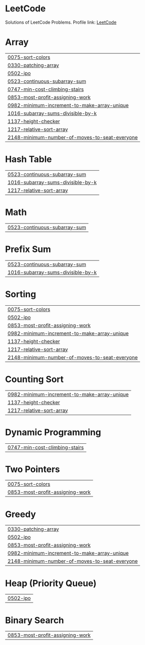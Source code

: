 # LeetCode
Solutions of LeetCode Problems. Profile link: [LeetCode](https://leetcode.com/TruthSeeker26/)


# Array
|  |
| ------- |
| [0075-sort-colors](https://github.com/VirajSonaje/LeetCode/tree/master/0075-sort-colors) |
| [0330-patching-array](https://github.com/VirajSonaje/LeetCode/tree/master/0330-patching-array) |
| [0502-ipo](https://github.com/VirajSonaje/LeetCode/tree/master/0502-ipo) |
| [0523-continuous-subarray-sum](https://github.com/VirajSonaje/LeetCode/tree/master/0523-continuous-subarray-sum) |
| [0747-min-cost-climbing-stairs](https://github.com/VirajSonaje/LeetCode/tree/master/0747-min-cost-climbing-stairs) |
| [0853-most-profit-assigning-work](https://github.com/VirajSonaje/LeetCode/tree/master/0853-most-profit-assigning-work) |
| [0982-minimum-increment-to-make-array-unique](https://github.com/VirajSonaje/LeetCode/tree/master/0982-minimum-increment-to-make-array-unique) |
| [1016-subarray-sums-divisible-by-k](https://github.com/VirajSonaje/LeetCode/tree/master/1016-subarray-sums-divisible-by-k) |
| [1137-height-checker](https://github.com/VirajSonaje/LeetCode/tree/master/1137-height-checker) |
| [1217-relative-sort-array](https://github.com/VirajSonaje/LeetCode/tree/master/1217-relative-sort-array) |
| [2148-minimum-number-of-moves-to-seat-everyone](https://github.com/VirajSonaje/LeetCode/tree/master/2148-minimum-number-of-moves-to-seat-everyone) |
# Hash Table
|  |
| ------- |
| [0523-continuous-subarray-sum](https://github.com/VirajSonaje/LeetCode/tree/master/0523-continuous-subarray-sum) |
| [1016-subarray-sums-divisible-by-k](https://github.com/VirajSonaje/LeetCode/tree/master/1016-subarray-sums-divisible-by-k) |
| [1217-relative-sort-array](https://github.com/VirajSonaje/LeetCode/tree/master/1217-relative-sort-array) |
# Math
|  |
| ------- |
| [0523-continuous-subarray-sum](https://github.com/VirajSonaje/LeetCode/tree/master/0523-continuous-subarray-sum) |
# Prefix Sum
|  |
| ------- |
| [0523-continuous-subarray-sum](https://github.com/VirajSonaje/LeetCode/tree/master/0523-continuous-subarray-sum) |
| [1016-subarray-sums-divisible-by-k](https://github.com/VirajSonaje/LeetCode/tree/master/1016-subarray-sums-divisible-by-k) |
# Sorting
|  |
| ------- |
| [0075-sort-colors](https://github.com/VirajSonaje/LeetCode/tree/master/0075-sort-colors) |
| [0502-ipo](https://github.com/VirajSonaje/LeetCode/tree/master/0502-ipo) |
| [0853-most-profit-assigning-work](https://github.com/VirajSonaje/LeetCode/tree/master/0853-most-profit-assigning-work) |
| [0982-minimum-increment-to-make-array-unique](https://github.com/VirajSonaje/LeetCode/tree/master/0982-minimum-increment-to-make-array-unique) |
| [1137-height-checker](https://github.com/VirajSonaje/LeetCode/tree/master/1137-height-checker) |
| [1217-relative-sort-array](https://github.com/VirajSonaje/LeetCode/tree/master/1217-relative-sort-array) |
| [2148-minimum-number-of-moves-to-seat-everyone](https://github.com/VirajSonaje/LeetCode/tree/master/2148-minimum-number-of-moves-to-seat-everyone) |
# Counting Sort
|  |
| ------- |
| [0982-minimum-increment-to-make-array-unique](https://github.com/VirajSonaje/LeetCode/tree/master/0982-minimum-increment-to-make-array-unique) |
| [1137-height-checker](https://github.com/VirajSonaje/LeetCode/tree/master/1137-height-checker) |
| [1217-relative-sort-array](https://github.com/VirajSonaje/LeetCode/tree/master/1217-relative-sort-array) |
# Dynamic Programming
|  |
| ------- |
| [0747-min-cost-climbing-stairs](https://github.com/VirajSonaje/LeetCode/tree/master/0747-min-cost-climbing-stairs) |
# Two Pointers
|  |
| ------- |
| [0075-sort-colors](https://github.com/VirajSonaje/LeetCode/tree/master/0075-sort-colors) |
| [0853-most-profit-assigning-work](https://github.com/VirajSonaje/LeetCode/tree/master/0853-most-profit-assigning-work) |
# Greedy
|  |
| ------- |
| [0330-patching-array](https://github.com/VirajSonaje/LeetCode/tree/master/0330-patching-array) |
| [0502-ipo](https://github.com/VirajSonaje/LeetCode/tree/master/0502-ipo) |
| [0853-most-profit-assigning-work](https://github.com/VirajSonaje/LeetCode/tree/master/0853-most-profit-assigning-work) |
| [0982-minimum-increment-to-make-array-unique](https://github.com/VirajSonaje/LeetCode/tree/master/0982-minimum-increment-to-make-array-unique) |
| [2148-minimum-number-of-moves-to-seat-everyone](https://github.com/VirajSonaje/LeetCode/tree/master/2148-minimum-number-of-moves-to-seat-everyone) |
# Heap (Priority Queue)
|  |
| ------- |
| [0502-ipo](https://github.com/VirajSonaje/LeetCode/tree/master/0502-ipo) |
# Binary Search
|  |
| ------- |
| [0853-most-profit-assigning-work](https://github.com/VirajSonaje/LeetCode/tree/master/0853-most-profit-assigning-work) |